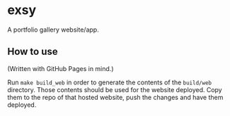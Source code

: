 # exsy

A portfolio gallery website/app.

## How to use

(Written with GitHub Pages in mind.)

Run ```make build_web``` in order to generate the contents of the ```build/web``` directory. Those contents should be used for the website deployed. Copy them to the repo of that hosted website, push the changes and have them deployed.